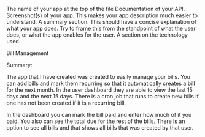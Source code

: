 The name of your app at the top of the file
Documentation of your API.
Screenshot(s) of your app. This makes your app description much easier to understand.
A summary section. This should have a concise explanation of what your app does. Try to frame this from the standpoint of what the user does, or what the app enables for the user.
A section on the technology used.

Bill Management





Summary:

The app that I have created was created to easily manage your bills. You can add bills and mark them recurring so that it automatically creates a bill for the next month. In the user dashboard they are able to view the last 15 days and the next 15 days. There is a cron job that runs to create new bills if one has not been created if it is a recurring bill.

In the dashboard you can mark the bill paid and enter how much of it you paid. You also can see the total due for the rest of the bills. There is an option to see all bills and that shows all bills that was created by that user.
